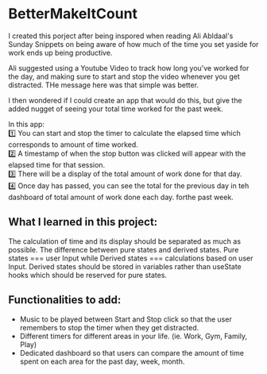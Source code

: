 # BetterMakeItCount

I created this porject after being inspored when reading Ali Abldaal's Sunday Snippets on being aware of how much of the time you set yaside for work ends up being productive. 

Ali suggested using a Youtube Video to track how long you've worked for the day, and making sure to start and stop the video whenever you get distracted. THe message here was that simple was better. 

I then wondered if I could create an app that would do this, but give the added nugget of seeing your total time worked for the past week. 


In this app: 
<br/>
1️⃣ You can start and stop the timer to calculate the elapsed time which corresponds to amount of time worked.
<br/>
2️⃣ A timestamp of when the stop button was clicked will appear with the elapsed time for that session.
<br/>
3️⃣ There will be a display of the total amount of work done for that day. 
<br/>
4️⃣ Once day has passed, you can see the total for the previous day in teh dashboard of total amount of work done each day. forthe past week. 

## What I learned in this project: 
The calculation of time and its display should be separated as much as possible. 
The difference between pure states and derived states. Pure states === user Input while Derived states === calculations based on user Input. Derived states should be stored in variables rather than useState hooks which should be reserved for pure states. 

## Functionalities to add: 
- Music to be played between Start and Stop click so that the user remembers to stop the timer when they get distracted.
- Different timers for different areas in your life. (ie. Work, Gym, Family, Play)
- Dedicated dashboard so that users can compare the amount of time spent on each area for the past day, week, month. 
